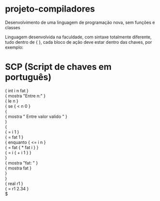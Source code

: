 # projeto-compiladores
Desenvolvimento de uma linguagem de programação nova, sem funções e classes

Linguagem desenvolvida na faculdade, com sintaxe totalmente diferente, tudo dentro de { }, cada bloco de ação deve estar dentro das chaves, por exemplo: 

# SCP (Script de chaves em português)

{ int i n fat } <br />
{ mostra "Entre n:" } <br />
{ le n } <br />
{ se { < n 0 }<br />
  { <br />
    { mostra " Entre valor valido " }<br />
  }<br />
  {<br />
    { = i 1 }<br />
    { = fat 1 }<br />
    { enquanto { <= i n }<br />
      { = fat { * fat i } }<br />
      { = i { + i 1 } }<br />
    }<br />
    { mostra "fat: " }<br />
    { mostra fat }<br />
  }<br />
}<br />
{ real r1 }<br />
{ = r1 2.34 }<br />
$
